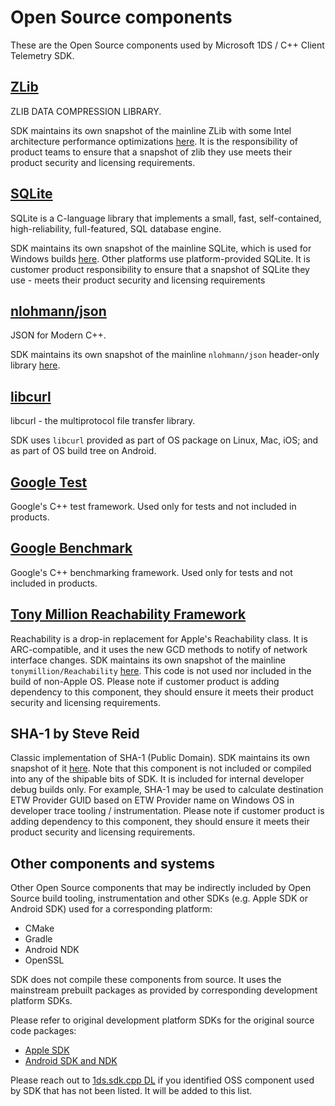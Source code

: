 # Open Source components

These are the Open Source components used by Microsoft 1DS / C++ Client Telemetry SDK.

## [ZLib](https://github.com/madler/zlib)

ZLIB DATA COMPRESSION LIBRARY.

SDK maintains its own snapshot of the mainline ZLib with some Intel architecture performance optimizations [here](../zlib). 
It is the responsibility of product teams to ensure that a snapshot of zlib they use meets their product security and licensing requirements.

## [SQLite](https://www.sqlite.org/index.html)

SQLite is a C-language library that implements a small, fast, self-contained, high-reliability, full-featured, SQL database engine.

SDK maintains its own snapshot of the mainline SQLite, which is used for Windows builds [here](../sqlite). Other platforms use platform-provided SQLite.
It is customer product responsibility to ensure that a snapshot of SQLite they use - meets their product security and licensing requirements

## [nlohmann/json](https://github.com/nlohmann/json)

JSON for Modern C++.

SDK maintains its own snapshot of the mainline `nlohmann/json` header-only library [here](../lib/include/mat/json.hpp).

## [libcurl](https://curl.haxx.se/libcurl/)

libcurl - the multiprotocol file transfer library.

SDK uses `libcurl` provided as part of OS package on Linux, Mac, iOS; and as part of OS build tree on Android.

## [Google Test](https://github.com/google/googletest)

Google's C++ test framework. Used only for tests and not included in products.

## [Google Benchmark](https://github.com/google/benchmark)

Google's C++ benchmarking framework. Used only for tests and not included in products.

## [Tony Million Reachability Framework](https://github.com/tonymillion/Reachability)

Reachability is a drop-in replacement for Apple's Reachability class. It is ARC-compatible, and it uses the new GCD methods to notify of network interface changes.
SDK maintains its own snapshot of the mainline `tonymillion/Reachability` [here](../third_party/Reachability). This code is not used nor included in the build of non-Apple OS.
Please note if customer product is adding dependency to this component, they should ensure it meets their product security and licensing requirements. 

## SHA-1 by Steve Reid

Classic implementation of SHA-1 (Public Domain).
SDK maintains its own snapshot of it [here](../third_party/sha1/sha1.c).
Note that this component is not included or compiled into any of the shipable bits of SDK. It is included for internal developer debug builds only.
For example, SHA-1 may be used to calculate destination ETW Provider GUID based on ETW Provider name on Windows OS in developer trace tooling / instrumentation.
Please note if customer product is adding dependency to this component, they should ensure it meets their product security and licensing requirements.

## Other components and systems

Other Open Source components that may be indirectly included by Open Source build tooling, instrumentation and other SDKs (e.g. Apple SDK or Android SDK) used for a corresponding platform:

- CMake
- Gradle
- Android NDK
- OpenSSL

SDK does not compile these components from source. It uses the mainstream prebuilt packages as  provided by corresponding development platform SDKs.

Please refer to original development platform SDKs for the original source code packages:

- [Apple SDK](https://developer.apple.com/)
- [Android SDK and NDK](https://developer.android.com/studio)

Please reach out to [1ds.sdk.cpp DL](mailto:1ds.sdk.cpp@service.microsoft.com) if you identified OSS component used by SDK that has not been listed.
It will be added to this list.
